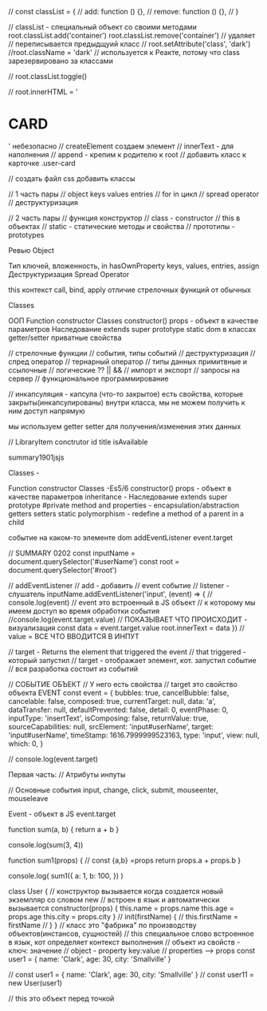 // const classList = {
// add: function () {},
// remove: function () {},
// }

// classList - специальный объект со своими методами
root.classList.add('container')
root.classList.remove('container') // удаляет
// переписывается предыдщуий класс
// root.setAttribute('class', 'dark')
//root.className = 'dark' // используется к Реакте, потому что class зарезервировано за классами

// root.classList.toggle()

// root.innerHTML = '<h1>CARD</h1>' небезопасно
// createElement создаем элемент
// innerText - для наполнения
// append - крепим к родителю к root
// добавить класс к карточке .user-card

// создать файл css добавить классы

// 1 часть пары
// object keys values entries
// for in цикл
// spread operator
// деструктуризация

// 2 часть пары
// функция конструктор
// class - constructor
// this в объектах
// static - статические методы и свойства
// прототипы - prototypes

Ревью Object

Тип ключей, вложенность, in hasOwnProperty
keys, values, entries, assign
Деструктуризация
Spread Operator

this
контекст
call, bind, apply
отличие стрелочных функций от обычных

Classes

ООП
Function constructor
Classes
constructor()
props - объект в качестве параметров
Наследование
extends
super
prototype
static
dom в классах
getter/setter
приватные свойства

// стрелочные функции
// события, типы событий
// деструктуризация
// спред оператор
// тернарный оператор
// типы данных примитвные и ссылочные
// логические ?? || &&
// импорт и экспорт
// запросы на сервер
// функциональное программирование

// инкапсуляция - капсула (что-то закрытое)
есть свойства, которые закрыты(инкапсулированы)
внутри класса, мы не можем получить к ним доступ напрямую

мы используем getter setter для получения/изменения
этих данных

// LibraryItem
conctrutor
id title
isAvailable

summary1901jsjs

Classes -

Function constructor
Classes -Es5/6
constructor()
props - объект в качестве параметров
inheritance - Наследование
extends
super
prototype
#private method and properties - encapsulation/abstraction
getters setters
static
polymorphism - redefine a method of a parent in a child

событие на каком-то элементе
dom
addEventListener
event.target

// SUMMARY 0202
const inputName = document.querySelector('#userName')
const root = document.querySelector('#root')

// addEventListener
// add - добавить
// event событие
// listener - слушатель
inputName.addEventListener('input', (event) => {
// console.log(event)
// event это встроенный в JS объект
// к которому мы имеем доступ во время обработки события
//console.log(event.target.value) // ПОКАЗЫВАЕТ ЧТО ПРОИСХОДИТ - визуализация
const data = event.target.value
root.innerText = data
})
// value = ВСЕ ЧТО ВВОДИТСЯ В ИНПУТ

// target - Returns the element that triggered the event
// that triggered - который запустил
// target - отображает элемент, кот. запустил событие
// вся разработка состоит из событий

// СОБЫТИЕ ОБЪЕКТ
// У него есть свойства
// target это свойство объекта EVENT
const event = {
bubbles: true,
cancelBubble: false,
cancelable: false,
composed: true,
currentTarget: null,
data: 'a',
dataTransfer: null,
defaultPrevented: false,
detail: 0,
eventPhase: 0,
inputType: 'insertText',
isComposing: false,
returnValue: true,
sourceCapabilities: null,
srcElement: 'input#userName',
target: 'input#userName',
timeStamp: 1616.7999999523163,
type: 'input',
view: null,
which: 0,
}

// console.log(event.target)

Первая часть:
// Атрибуты инпуты

// Основные события
input, change, click, submit, mouseenter, mouseleave

Event - объект в JS
event.target

function sum(a, b) {
return a + b
}

console.log(sum(3, 4))

function sum1(props) {
// const {a,b} =props
return props.a + props.b
}

console.log(
sum1({
a: 1,
b: 100,
})
)

class User {
// конструктор вызывается когда создается новый экземпляр со словом new
// встроен в язык и автоматически вызывается
constructor(props) {
this.name = props.name
this.age = props.age
this.city = props.city
}
// init(firstName) {
// this.firstName = firstName
// }
}
// класс это "фабрика" по производству объектов(инстансов, сущностей)
// this специальное слово встроенное в язык, кот определяет контекст выполнения
// объект из свойств - ключ: значение
// object - property key:value
// properties --> props
const user1 = { name: 'Clark', age: 30, city: 'Smallville' }

// const user1 = { name: 'Clark', age: 30, city: 'Smallville' }
// const user11 = new User(user1)

// this это объект перед точкой

